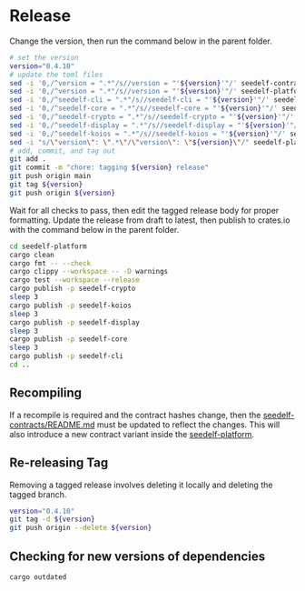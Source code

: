 # Release

Change the version, then run the command below in the parent folder.

```bash
# set the version
version="0.4.10"
# update the toml files
sed -i '0,/^version = ".*"/s//version = "'${version}'"/' seedelf-contracts/aiken.toml
sed -i '0,/^version = ".*"/s//version = "'${version}'"/' seedelf-platform/Cargo.toml
sed -i '0,/^seedelf-cli = ".*"/s//seedelf-cli = "'${version}'"/' seedelf-platform/Cargo.toml
sed -i '0,/^seedelf-core = ".*"/s//seedelf-core = "'${version}'"/' seedelf-platform/Cargo.toml
sed -i '0,/^seedelf-crypto = ".*"/s//seedelf-crypto = "'${version}'"/' seedelf-platform/Cargo.toml
sed -i '0,/^seedelf-display = ".*"/s//seedelf-display = "'${version}'"/' seedelf-platform/Cargo.toml
sed -i '0,/^seedelf-koios = ".*"/s//seedelf-koios = "'${version}'"/' seedelf-platform/Cargo.toml
sed -i "s/\"version\": \".*\"/\"version\": \"${version}\"/" seedelf-platform/seedelf-gui/package.json
# add, commit, and tag out
git add .
git commit -m "chore: tagging ${version} release"
git push origin main
git tag ${version}
git push origin ${version}
```

Wait for all checks to pass, then edit the tagged release body for proper formatting. Update the release from draft to latest, then publish to crates.io with the command below in the parent folder.

```bash
cd seedelf-platform
cargo clean
cargo fmt -- --check
cargo clippy --workspace -- -D warnings
cargo test --workspace --release
cargo publish -p seedelf-crypto
sleep 3
cargo publish -p seedelf-koios
sleep 3
cargo publish -p seedelf-display
sleep 3
cargo publish -p seedelf-core
sleep 3
cargo publish -p seedelf-cli
cd ..
```

## Recompiling

If a recompile is required and the contract hashes change, then the [seedelf-contracts/README.md](./seedelf-contracts/README.md) must be updated to reflect the changes. This will also introduce a new contract variant inside the [seedelf-platform](./seedelf-platform/README.md).

## Re-releasing Tag

Removing a tagged release involves deleting it locally and deleting the tagged branch.

```bash
version="0.4.10"
git tag -d ${version}
git push origin --delete ${version}
```

## Checking for new versions of dependencies

```bash
cargo outdated
```
